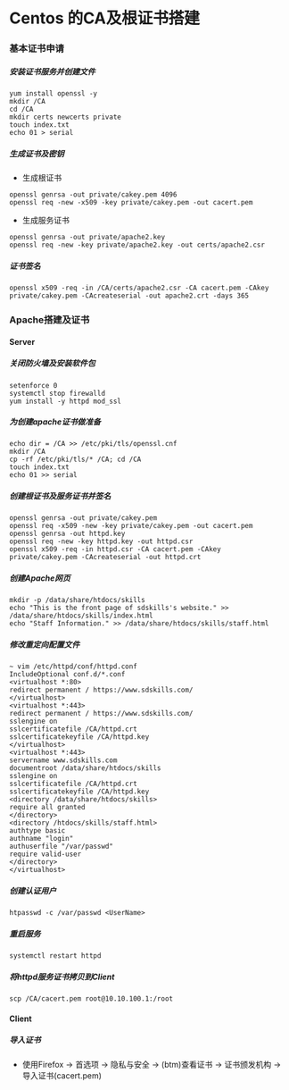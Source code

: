 # Centos 的CA及根证书搭建

### 基本证书申请

##### 安装证书服务并创建文件
``` shell
yum install openssl -y
mkdir /CA
cd /CA
mkdir certs newcerts private
touch index.txt
echo 01 > serial
```

##### 生成证书及密钥
- 生成根证书
``` shell
openssl genrsa -out private/cakey.pem 4096
openssl req -new -x509 -key private/cakey.pem -out cacert.pem
```
- 生成服务证书
``` shell
openssl genrsa -out private/apache2.key
openssl req -new -key private/apache2.key -out certs/apache2.csr
```

##### 证书签名
``` shell
openssl x509 -req -in /CA/certs/apache2.csr -CA cacert.pem -CAkey private/cakey.pem -CAcreateserial -out apache2.crt -days 365
```

### Apache搭建及证书

#### Server

##### 关闭防火墙及安装软件包
``` shell
setenforce 0
systemctl stop firewalld
yum install -y httpd mod_ssl
```

##### 为创建apache证书做准备
``` shell
echo dir = /CA >> /etc/pki/tls/openssl.cnf
mkdir /CA
cp -rf /etc/pki/tls/* /CA; cd /CA
touch index.txt
echo 01 >> serial
```

##### 创建根证书及服务证书并签名
``` shell
openssl genrsa -out private/cakey.pem
openssl req -x509 -new -key private/cakey.pem -out cacert.pem
openssl genrsa -out httpd.key
openssl req -new -key httpd.key -out httpd.csr
openssl x509 -req -in httpd.csr -CA cacert.pem -CAkey private/cakey.pem -CAcreateserial -out httpd.crt
```

##### 创建Apache网页
``` shell
mkdir -p /data/share/htdocs/skills
echo "This is the front page of sdskills's website." >> /data/share/htdocs/skills/index.html
echo "Staff Information." >> /data/share/htdocs/skills/staff.html
``` 

##### 修改重定向配置文件
``` vim
~ vim /etc/httpd/conf/httpd.conf
IncludeOptional conf.d/*.conf
<virtualhost *:80>
redirect permanent / https://www.sdskills.com/
</virtualhost>
<virtualhost *:443>
redirect permanent / https://www.sdskills.com/
sslengine on
sslcertificatefile /CA/httpd.crt
sslcertificatekeyfile /CA/httpd.key
</virtualhost>
<virtualhost *:443>
servername www.sdskills.com
documentroot /data/share/htdocs/skills
sslengine on
sslcertificatefile /CA/httpd.crt
sslcertificatekeyfile /CA/httpd.key
<directory /data/share/htdocs/skills>
require all granted
</directory>
<directory /htdocs/skills/staff.html>
authtype basic
authname "login"
authuserfile "/var/passwd"
require valid-user
</directory>
</virtualhost>
```

##### 创建认证用户
``` shell
htpasswd -c /var/passwd <UserName>
```

##### 重启服务
``` shell
systemctl restart httpd
```

##### 将httpd服务证书拷贝到Client
```
scp /CA/cacert.pem root@10.10.100.1:/root
```

#### Client

##### 导入证书
- 使用Firefox -> 首选项 -> 隐私与安全 -> (btm)查看证书 -> 证书颁发机构 -> 导入证书(cacert.pem) 

